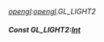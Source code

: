 _[opengl](../../modules/opengl/opengl-module.md):[opengl](../../modules/opengl/opengl-module.md).GL\_LIGHT2_
##### Const GL\_LIGHT2:[Int](../../modules/wonkey/wonkey-types-int.md)
